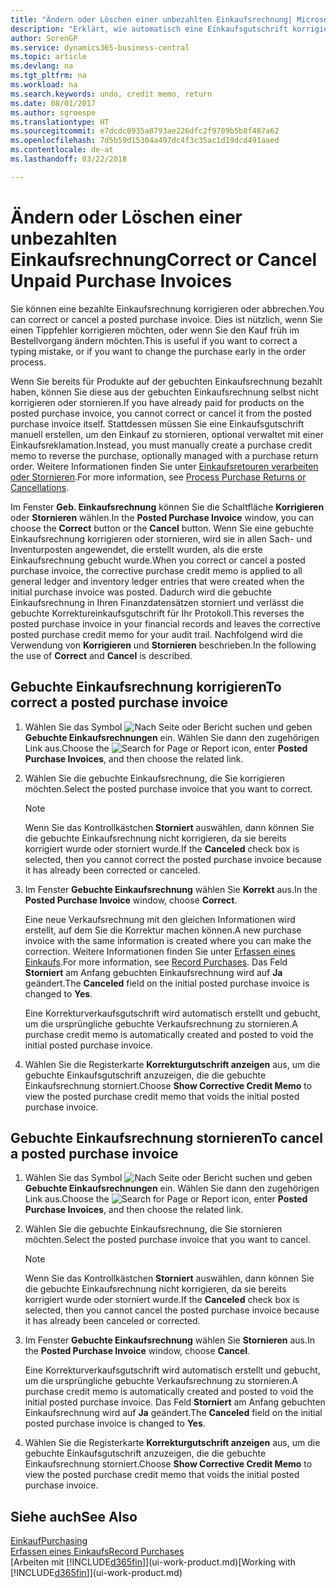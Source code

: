 ```yaml
---
title: "Ändern oder Löschen einer unbezahlten Einkaufsrechnung| Microsoft Docs"
description: "Erklärt, wie automatisch eine Einkaufsgutschrift korrigiert, abgebrochen oder rückgängig gemacht wird und eine gebuchte Einkaufsrechnung erstellt wird."
author: SorenGP
ms.service: dynamics365-business-central
ms.topic: article
ms.devlang: na
ms.tgt_pltfrm: na
ms.workload: na
ms.search.keywords: undo, credit memo, return
ms.date: 08/01/2017
ms.author: sgroespe
ms.translationtype: HT
ms.sourcegitcommit: e7dcdc0935a8793ae226dfc2f9709b5b8f487a62
ms.openlocfilehash: 7d5b59d15304a497dc4f3c35ac1d19dcd491aaed
ms.contentlocale: de-at
ms.lasthandoff: 03/22/2018

---
```

# <a name="correct-or-cancel-unpaid-purchase-invoices"></a><span data-ttu-id="e57ca-103">Ändern oder Löschen einer unbezahlten Einkaufsrechnung</span><span class="sxs-lookup"><span data-stu-id="e57ca-103">Correct or Cancel Unpaid Purchase Invoices</span></span>
<span data-ttu-id="e57ca-104">Sie können eine bezahlte Einkaufsrechnung korrigieren oder abbrechen.</span><span class="sxs-lookup"><span data-stu-id="e57ca-104">You can correct or cancel a posted purchase invoice.</span></span> <span data-ttu-id="e57ca-105">Dies ist nützlich, wenn Sie einen Tippfehler korrigieren möchten, oder wenn Sie den Kauf früh im Bestellvorgang ändern möchten.</span><span class="sxs-lookup"><span data-stu-id="e57ca-105">This is useful if you want to correct a typing mistake, or if you want to change the purchase early in the order process.</span></span>

<span data-ttu-id="e57ca-106">Wenn Sie bereits für Produkte auf der gebuchten Einkaufsrechnung bezahlt haben, können Sie diese aus der gebuchten Einkaufsrechnung selbst nicht korrigieren oder stornieren.</span><span class="sxs-lookup"><span data-stu-id="e57ca-106">If you have already paid for products on the posted purchase invoice, you cannot correct or cancel it from the posted purchase invoice itself.</span></span> <span data-ttu-id="e57ca-107">Stattdessen müssen Sie eine Einkaufsgutschrift manuell erstellen, um den Einkauf zu stornieren, optional verwaltet mit einer Einkaufsreklamation.</span><span class="sxs-lookup"><span data-stu-id="e57ca-107">Instead, you must manually create a purchase credit memo to reverse the purchase, optionally managed with a purchase return order.</span></span> <span data-ttu-id="e57ca-108">Weitere Informationen finden Sie unter [Einkaufsretouren verarbeiten oder Stornieren](purchasing-how-process-purchase-returns-cancellations.md).</span><span class="sxs-lookup"><span data-stu-id="e57ca-108">For more information, see [Process Purchase Returns or Cancellations](purchasing-how-process-purchase-returns-cancellations.md).</span></span>

<span data-ttu-id="e57ca-109">Im Fenster **Geb. Einkaufsrechnung** können Sie die Schaltfläche **Korrigieren** oder **Stornieren** wählen.</span><span class="sxs-lookup"><span data-stu-id="e57ca-109">In the **Posted Purchase Invoice** window, you can choose the **Correct** button or the **Cancel** button.</span></span> <span data-ttu-id="e57ca-110">Wenn Sie eine gebuchte Einkaufsrechnung korrigieren oder stornieren, wird sie in allen Sach- und Inventurposten angewendet, die erstellt wurden, als die erste Einkaufsrechnung gebucht wurde.</span><span class="sxs-lookup"><span data-stu-id="e57ca-110">When you correct or cancel a posted purchase invoice, the corrective purchase credit memo is applied to all general ledger and inventory ledger entries that were created when the initial purchase invoice was posted.</span></span> <span data-ttu-id="e57ca-111">Dadurch wird die gebuchte Einkaufsrechnung in Ihren Finanzdatensätzen storniert und verlässt die gebuchte Korrektureinkaufsgutschrift für Ihr Protokoll.</span><span class="sxs-lookup"><span data-stu-id="e57ca-111">This reverses the posted purchase invoice in your financial records and leaves the corrective posted purchase credit memo for your audit trail.</span></span> <span data-ttu-id="e57ca-112">Nachfolgend wird die Verwendung von **Korrigieren** und **Stornieren** beschrieben.</span><span class="sxs-lookup"><span data-stu-id="e57ca-112">In the following the use of **Correct** and **Cancel** is described.</span></span>

## <a name="to-correct-a-posted-purchase-invoice"></a><span data-ttu-id="e57ca-113">Gebuchte Einkaufsrechnung korrigieren</span><span class="sxs-lookup"><span data-stu-id="e57ca-113">To correct a posted purchase invoice</span></span>
1. <span data-ttu-id="e57ca-114">Wählen Sie das Symbol ![Nach Seite oder Bericht suchen](media/ui-search/search_small.png "Nach Seite oder Bericht suchen") und geben **Gebuchte Einkaufsrechnungen** ein. Wählen Sie dann den zugehörigen Link aus.</span><span class="sxs-lookup"><span data-stu-id="e57ca-114">Choose the ![Search for Page or Report](media/ui-search/search_small.png "Search for Page or Report icon") icon, enter **Posted Purchase Invoices**, and then choose the related link.</span></span>  
2. <span data-ttu-id="e57ca-115">Wählen Sie die gebuchte Einkaufsrechnung, die Sie korrigieren möchten.</span><span class="sxs-lookup"><span data-stu-id="e57ca-115">Select the posted purchase invoice that you want to correct.</span></span>  

    > [!NOTE]  
    >   <span data-ttu-id="e57ca-116">Wenn Sie das Kontrollkästchen **Storniert** auswählen, dann können Sie die gebuchte Einkaufsrechnung nicht korrigieren, da sie bereits korrigiert wurde oder storniert wurde.</span><span class="sxs-lookup"><span data-stu-id="e57ca-116">If the **Canceled** check box is selected, then you cannot correct the posted purchase invoice because it has already been corrected or canceled.</span></span>
3. <span data-ttu-id="e57ca-117">Im Fenster **Gebuchte Einkaufsrechnung** wählen Sie **Korrekt** aus.</span><span class="sxs-lookup"><span data-stu-id="e57ca-117">In the **Posted Purchase Invoice** window, choose **Correct**.</span></span>

    <span data-ttu-id="e57ca-118">Eine neue Verkaufsrechnung mit den gleichen Informationen wird erstellt, auf dem Sie die Korrektur machen können.</span><span class="sxs-lookup"><span data-stu-id="e57ca-118">A new purchase invoice with the same information is created where you can make the correction.</span></span> <span data-ttu-id="e57ca-119">Weitere Informationen finden Sie unter [Erfassen eines Einkaufs](purchasing-how-record-purchases.md).</span><span class="sxs-lookup"><span data-stu-id="e57ca-119">For more information, see [Record Purchases](purchasing-how-record-purchases.md).</span></span> <span data-ttu-id="e57ca-120">Das Feld **Storniert** am Anfang gebuchten Einkaufsrechnung wird auf **Ja** geändert.</span><span class="sxs-lookup"><span data-stu-id="e57ca-120">The **Canceled** field on the initial posted purchase invoice is changed to **Yes**.</span></span>

    <span data-ttu-id="e57ca-121">Eine Korrekturverkaufsgutschrift wird automatisch erstellt und gebucht, um die ursprüngliche gebuchte Verkaufsrechnung zu stornieren.</span><span class="sxs-lookup"><span data-stu-id="e57ca-121">A purchase credit memo is automatically created and posted to void the initial posted purchase invoice.</span></span>
4. <span data-ttu-id="e57ca-122">Wählen Sie die Registerkarte **Korrekturgutschrift anzeigen** aus, um die gebuchte Einkaufsgutschrift anzuzeigen, die die gebuchte Einkaufsrechnung storniert.</span><span class="sxs-lookup"><span data-stu-id="e57ca-122">Choose **Show Corrective Credit Memo** to view the posted purchase credit memo that voids the initial posted purchase invoice.</span></span>

## <a name="to-cancel-a-posted-purchase-invoice"></a><span data-ttu-id="e57ca-123">Gebuchte Einkaufsrechnung stornieren</span><span class="sxs-lookup"><span data-stu-id="e57ca-123">To cancel a posted purchase invoice</span></span>
1. <span data-ttu-id="e57ca-124">Wählen Sie das Symbol ![Nach Seite oder Bericht suchen](media/ui-search/search_small.png "Nach Seite oder Bericht suchen") und geben **Gebuchte Einkaufsrechnungen** ein. Wählen Sie dann den zugehörigen Link aus.</span><span class="sxs-lookup"><span data-stu-id="e57ca-124">Choose the ![Search for Page or Report](media/ui-search/search_small.png "Search for Page or Report icon") icon, enter **Posted Purchase Invoices**, and then choose the related link.</span></span>  
2. <span data-ttu-id="e57ca-125">Wählen Sie die gebuchte Einkaufsrechnung, die Sie stornieren möchten.</span><span class="sxs-lookup"><span data-stu-id="e57ca-125">Select the posted purchase invoice that you want to cancel.</span></span>

    > [!NOTE]  
    >   <span data-ttu-id="e57ca-126">Wenn Sie das Kontrollkästchen **Storniert** auswählen, dann können Sie die gebuchte Einkaufsrechnung nicht korrigieren, da sie bereits korrigiert wurde oder storniert wurde.</span><span class="sxs-lookup"><span data-stu-id="e57ca-126">If the **Canceled** check box is selected, then you cannot cancel the posted purchase invoice because it has already been canceled or corrected.</span></span>
3. <span data-ttu-id="e57ca-127">Im Fenster **Gebuchte Einkaufsrechnung** wählen Sie **Stornieren** aus.</span><span class="sxs-lookup"><span data-stu-id="e57ca-127">In the **Posted Purchase Invoice** window, choose **Cancel**.</span></span>

    <span data-ttu-id="e57ca-128">Eine Korrekturverkaufsgutschrift wird automatisch erstellt und gebucht, um die ursprüngliche gebuchte Verkaufsrechnung zu stornieren.</span><span class="sxs-lookup"><span data-stu-id="e57ca-128">A purchase credit memo is automatically created and posted to void the initial posted purchase invoice.</span></span> <span data-ttu-id="e57ca-129">Das Feld **Storniert** am Anfang gebuchten Einkaufsrechnung wird auf **Ja** geändert.</span><span class="sxs-lookup"><span data-stu-id="e57ca-129">The **Canceled** field on the initial posted purchase invoice is changed to **Yes**.</span></span>
4. <span data-ttu-id="e57ca-130">Wählen Sie die Registerkarte **Korrekturgutschrift anzeigen** aus, um die gebuchte Einkaufsgutschrift anzuzeigen, die die gebuchte Einkaufsrechnung storniert.</span><span class="sxs-lookup"><span data-stu-id="e57ca-130">Choose **Show Corrective Credit Memo** to view the posted purchase credit memo that voids the initial posted purchase invoice.</span></span>

## <a name="see-also"></a><span data-ttu-id="e57ca-131">Siehe auch</span><span class="sxs-lookup"><span data-stu-id="e57ca-131">See Also</span></span>
[<span data-ttu-id="e57ca-132">Einkauf</span><span class="sxs-lookup"><span data-stu-id="e57ca-132">Purchasing</span></span>](purchasing-manage-purchasing.md)  
[<span data-ttu-id="e57ca-133">Erfassen eines Einkaufs</span><span class="sxs-lookup"><span data-stu-id="e57ca-133">Record Purchases</span></span>](purchasing-how-record-purchases.md)  
<span data-ttu-id="e57ca-134">[Arbeiten mit [!INCLUDE[d365fin](includes/d365fin_md.md)]](ui-work-product.md)</span><span class="sxs-lookup"><span data-stu-id="e57ca-134">[Working with [!INCLUDE[d365fin](includes/d365fin_md.md)]](ui-work-product.md)</span></span>

